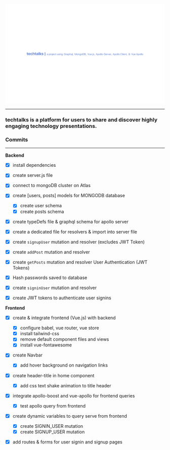![techtalks](https://github.com/b-45/techtalks/blob/master/client/src/assets/techtalks.png)


 
***
### **techtalks** is a platform for users to share and discover highly engaging technology presentations. 

### Commits
***

**Backend**

* [x] install dependencies
* [x] create server.js file
* [x] connect to mongoDB cluster on Atlas
* [x] create [users, posts] models for MONGODB database
  * [x] create user schema
  * [x] create posts schema
* [x] create typeDefs file & graphql schema for apollo server
* [x] create a dedicated file for resolvers & import into server file
* [x] create `signupUser` mutation and resolver (excludes JWT Token)
* [x] create `addPost` mutation and resolver 
* [x] create `getPosts` mutation and resolver 
User Authentication (JWT Tokens)
* [x] Hash passwords saved to database 
* [x] create `signinUser` mutation and resolver 
* [x] create JWT tokens to authenticate user signins


**Frontend**

* [x] create & integrate frontend (Vue.js) with backend
  * [x] configure babel, vue router, vue store 
  * [x] install tailwind-css 
  * [x] remove default component files and views
  * [x] install vue-fontawesome 
* [x] create Navbar
  * [x] add hover background on navigation links
* [x] create header-title in home component
  * [x] add css text shake animation to title header
* [x] integrate apollo-boost and vue-apollo for frontend queries 
  * [x] test apollo query from frontend
* [x] create dynamic variables to query serve from frontend
  * [x] create SIGNIN_USER mutation
  * [x] create SIGNUP_USER mutation
* [x] add routes & forms for user signin and signup pages


